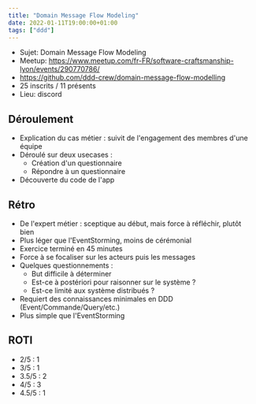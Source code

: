 ```yaml
---
title: "Domain Message Flow Modeling"
date: 2022-01-11T19:00:00+01:00
tags: ["ddd"]
---
```


- Sujet: Domain Message Flow Modeling
- Meetup: https://www.meetup.com/fr-FR/software-craftsmanship-lyon/events/290770786/
- https://github.com/ddd-crew/domain-message-flow-modelling
- 25 inscrits / 11 présents
- Lieu: discord

## Déroulement

- Explication du cas métier : suivit de l'engagement des membres d'une équipe
- Déroulé sur deux usecases :
  - Création d'un questionnaire
  - Répondre à un questionnaire
- Découverte du code de l'app

## Rétro

- De l'expert métier : sceptique au début, mais force à réfléchir, plutôt bien
- Plus léger que l'EventStorming, moins de cérémonial
- Exercice terminé en 45 minutes
- Force à se focaliser sur les acteurs puis les messages
- Quelques questionnements :
  - But difficile à déterminer
  - Est-ce à postériori pour raisonner sur le système ?
  - Est-ce limité aux système distribués ?
- Requiert des connaissances minimales en DDD (Event/Commande/Query/etc.)
- Plus simple que l'EventStorming

## ROTI

- 2/5 : 1
- 3/5 : 1
- 3.5/5 : 2
- 4/5 : 3
- 4.5/5 : 1
